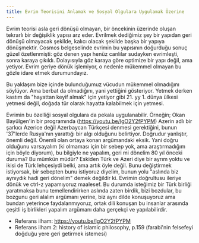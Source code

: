 ```yaml
---
title: Evrim Teorisini Anlamak ve Sosyal Olgulara Uygulamak Üzerine
---
```


Evrim teorisi asla geri dönüşü olmayan, bir öncekinin üzerinde oluşan tekrarlı
bir değişiklik yapısı arz eder. Evrilmek dediğimiz şey bir yapıdan geri dönüşü
olmayacak şekilde, kalıcı olacak şekilde başka bir yapıya dönüşmektir. Cosmos
belgeselinde evrimin bu yapısının doğurduğu sonuç güzel özetlenmişti: göz denen
yapı henüz canlılar sudayken evrimleşti, sonra karaya çıkıldı. Dolayısıyla göz
karaya göre optimize bir yapı değil, ama yetiyor. Evrim geriye dönük işlemiyor,
o nedenle mükemmel olmayan bu gözle idare etmek durumundayız.

Bu yaklaşım bize içinde bulunduğumuz vücudun mükemmel olmadığını söylüyor. Ama
berbat da olmadığını, yani yettiğini gösteriyor. Yetmek derken kastım da
"hayattan keyif almak" için yetiyor gibi 21. yy 1. dünya ülkesi yetmesi değil,
doğada tür olarak hayatta kalabilmek için yetmesi.

Evrimin bu özelliği sosyal olgulara da pekala uygulanabilir. Örneğin; Okan
Bayülgen'in bir programında (https://youtu.be/IgO2Y2fPYPM) Azerin adlı bir
şarkıcı Azerice değil Azerbaycan Türkçesi denmesi gerektiğini, bunun '37'lerde
Rusya'nın yarattığı bir algı olduğunu belirtiyor. Doğrudur yanlıştır, önemli
değil. Önemli olan ortaya konan argümandaki eksik. Yani doğru olduğunu
varsayalım (ki olmaması için bir sebep yok, ama araştırmadığım için böyle
diyorum), bu bilgiyle ne yapalım, geri mi dönelim 80 yıl önceki duruma? Bu
mümkün müdür? Eskiden Türk ve Azeri diye bir ayrım yoktu ve ikisi de Türk
lehçesiydi belki, ama artık öyle değil. Bunu değiştirmek istiyorsak, bir
sebepten bunu istiyoruz diyelim, bunun yolu "aslında biz aynıydık hadi geri
dönelim" demek değildir ki. Evrimin doğrultusu ileriye dönük ve ctrl-z
yapamıyoruz maalesef. Bu durumda isteğimiz bir Türk birliği yaratmaksa bunu
temellendirirken aslında zaten birdik, bizi bozdular, bu bozgunu geri alalım
argümanı yerine, biz aynı dilde konuşuyoruz ama bundan yeterince
faydalanmıyoruz, ortak dili konuşan bu insanlar arasında çeşitli iş birlikleri
yapalım argümanı daha gerçekçi ve yapılabilirdir.

- Referans ilham: https://youtu.be/IgO2Y2fPYPM
- Referans ilham 2: history of islamic philosophy, p.159 (farabi'nin felsefeyi
  doğduğu yere geri getirmek istemesi)
